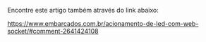 Encontre este artigo também através do link abaixo:

https://www.embarcados.com.br/acionamento-de-led-com-web-socket/#comment-2641424108
